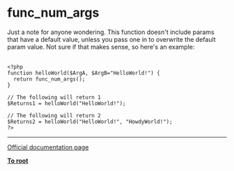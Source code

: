 # func_num_args



Just a note for anyone wondering. This function doesn&apos;t include params that have a default value, unless you pass one in to overwrite the default param value. Not sure if that makes sense, so here&apos;s an example:<br><br>

```
<?php
function helloWorld($ArgA, $ArgB="HelloWorld!") {
  return func_num_args();
}

// The following will return 1
$Returns1 = helloWorld("HelloWorld!");

// The following will return 2
$Returns2 = helloWorld("HelloWorld!", "HowdyWorld!");
?>
```
  

---

[Official documentation page](https://www.php.net/manual/en/function.func-num-args.php)

**[To root](/README.md)**